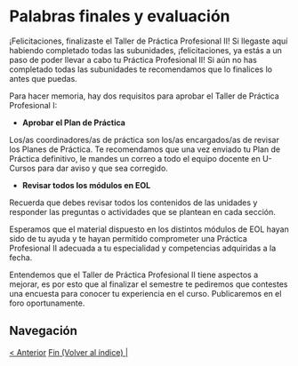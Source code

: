 # Palabras finales y evaluación

¡Felicitaciones, finalizaste el Taller de Práctica Profesional II!
Si llegaste aquí habiendo completado todas las subunidades, ¡felicitaciones, ya estás a un paso de poder llevar a cabo tu Práctica Profesional II! Si aún no has completado todas las subunidades te recomendamos que lo finalices lo antes que puedas.

Para hacer memoria, hay dos requisitos para aprobar el Taller de Práctica Profesional I:

- **Aprobar el Plan de Práctica**

Los/as coordinadores/as de práctica son los/as encargados/as de revisar los Planes de Práctica. Te recomendamos que una vez enviado tu Plan de Práctica definitivo, le mandes un correo a todo el equipo docente en U-Cursos para dar aviso y que sea corregido.

- **Revisar todos los módulos en EOL**

Recuerda que debes revisar todos los contenidos de las unidades y responder las preguntas o actividades que se plantean en cada sección.

Esperamos que el material dispuesto en los distintos módulos de EOL hayan sido de tu ayuda y te hayan permitido comprometer una Práctica Profesional II adecuada a tu especialidad y competencias adquiridas a la fecha.

Entendemos que el Taller de Práctica Profesional II tiene aspectos a mejorar, es por esto que al finalizar el semestre te pediremos que contestes una encuesta para conocer tu experiencia en el curso. Publicaremos en el foro oportunamente.

## Navegación

[< Anterior](./00%20-%20Preguntas%20frecuentes.md)
[Fin (Volver al índice) |](/)
